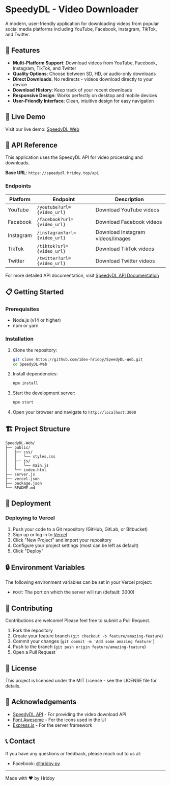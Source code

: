 # SpeedyDL - Video Downloader

A modern, user-friendly application for downloading videos from popular social media platforms including YouTube, Facebook, Instagram, TikTok, and Twitter.

## 🌟 Features

- **Multi-Platform Support**: Download videos from YouTube, Facebook, Instagram, TikTok, and Twitter
- **Quality Options**: Choose between SD, HD, or audio-only downloads
- **Direct Downloads**: No redirects - videos download directly to your device
- **Download History**: Keep track of your recent downloads
- **Responsive Design**: Works perfectly on desktop and mobile devices
- **User-Friendly Interface**: Clean, intuitive design for easy navigation

## 🚀 Live Demo

Visit our live demo: [SpeedyDL Web](https://speedy-dl-web.vercel.app/)

## 🔧 API Reference

This application uses the SpeedyDL API for video processing and downloads.

**Base URL**: `https://speedydl.hridoy.top/api`

### Endpoints

| Platform  | Endpoint                              | Description                       |
|-----------|--------------------------------------|-----------------------------------|
| YouTube   | `/youtube?url={video_url}`          | Download YouTube videos          |
| Facebook  | `/facebook?url={video_url}`         | Download Facebook videos         |
| Instagram | `/instagram?url={video_url}`        | Download Instagram videos/images |
| TikTok    | `/tiktok?url={video_url}`           | Download TikTok videos           |
| Twitter   | `/twitter?url={video_url}`          | Download Twitter videos          |

For more detailed API documentation, visit [SpeedyDL API Documentation](https://speedydl.hridoy.top/)

## 📋 Getting Started

### Prerequisites

- Node.js (v14 or higher)
- npm or yarn

### Installation

1. Clone the repository:

   ```sh
   git clone https://github.com/1dev-hridoy/SpeedyDL-Web.git
   cd SpeedyDL-Web
   ```

2. Install dependencies:

   ```sh
   npm install
   ```

3. Start the development server:

   ```sh
   npm start
   ```

4. Open your browser and navigate to `http://localhost:3000`

## 🏗️ Project Structure

```
SpeedyDL-Web/
├── public/
│   ├── css/
│   │   └── styles.css
│   ├── js/
│   │   └── main.js
│   └── index.html
├── server.js
├── vercel.json
├── package.json
└── README.md
```

## 🚢 Deployment

### Deploying to Vercel

1. Push your code to a Git repository (GitHub, GitLab, or Bitbucket)
2. Sign up or log in to [Vercel](https://vercel.com)
3. Click "New Project" and import your repository
4. Configure your project settings (most can be left as default)
5. Click "Deploy"

## 🔒 Environment Variables

The following environment variables can be set in your Vercel project:

- `PORT`: The port on which the server will run (default: 3000)

## 🤝 Contributing

Contributions are welcome! Please feel free to submit a Pull Request.

1. Fork the repository
2. Create your feature branch (`git checkout -b feature/amazing-feature`)
3. Commit your changes (`git commit -m 'Add some amazing feature'`)
4. Push to the branch (`git push origin feature/amazing-feature`)
5. Open a Pull Request

## 📝 License

This project is licensed under the MIT License - see the LICENSE file for details.

## 🙏 Acknowledgements

- [SpeedyDL API](https://speedydl.hridoy.top/) - For providing the video download API
- [Font Awesome](https://fontawesome.com/) - For the icons used in the UI
- [Express.js](https://expressjs.com/) - For the server framework

## 📞 Contact

If you have any questions or feedback, please reach out to us at:

- Facebook: [@hridoy.py](https://facebook.com/hridoy.py)

---

Made with ❤️ by Hridoy

